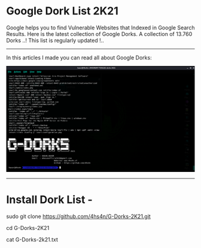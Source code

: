 # Google Dork List 2K21

Google helps you to find Vulnerable Websites that Indexed in Google Search Results. Here is the latest collection of Google Dorks. A collection of 13.760 Dorks ..! This list is regularly updated !..
****
In this articles I made you can read all about Google Dorks:

![Screenshot](g-dorks.png)
****

# Install Dork List -

sudo git clone https://github.com/4hs4n/G-Dorks-2K21.git

cd G-Dorks-2K21 

cat G-Dorks-2k21.txt

